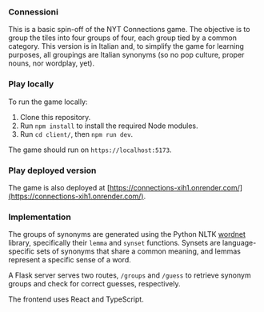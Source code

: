 ### Connessioni

This is a basic spin-off of the NYT Connections game. The objective is to group the tiles into four groups of four, each group tied by a common category. This version is in Italian and, to simplify the game for learning purposes, all groupings are Italian synonyms (so no pop culture, proper nouns, nor wordplay, yet).

### Play locally

To run the game locally:

1. Clone this repository.
2. Run `npm install` to install the required Node modules.
3. Run `cd client/`, then `npm run dev`.

The game should run on `https://localhost:5173`.

### Play deployed version

The game is also deployed at [https://connections-xih1.onrender.com/](https://connections-xih1.onrender.com/).

### Implementation

The groups of synonyms are generated using the Python NLTK [wordnet](https://www.nltk.org/howto/wordnet.html) library, specifically their `lemma` and `synset` functions. Synsets are language-specific sets of synonyms that share a common meaning, and lemmas represent a specific sense of a word.

A Flask server serves two routes, `/groups` and `/guess` to retrieve synonym groups and check for correct guesses, respectively.

The frontend uses React and TypeScript.
